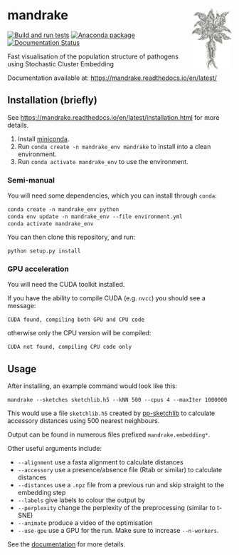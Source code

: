 # mandrake <img src='docs/images/mandragora.png' align="right" height="139" />

<!-- badges: start -->
[![Build and run tests](https://github.com/johnlees/mandrake/actions/workflows/python-package-conda.yml/badge.svg)](https://github.com/johnlees/mandrake/actions/workflows/python-package-conda.yml)
[![Anaconda package](https://anaconda.org/conda-forge/mandrake/badges/version.svg
)](https://anaconda.org/conda-forge/mandrake)
[![Documentation Status](https://readthedocs.org/projects/mandrake/badge/?version=latest)](https://mandrake.readthedocs.io/)
<!-- badges: end -->

Fast visualisation of the population structure of pathogens using Stochastic Cluster Embedding

Documentation available at: https://mandrake.readthedocs.io/en/latest/

## Installation (briefly)

See https://mandrake.readthedocs.io/en/latest/installation.html for more details.

1. Install [miniconda](https://docs.conda.io/en/latest/miniconda.html).
2. Run `conda create -n mandrake_env mandrake` to install into a clean environment.
3. Run `conda activate mandrake_env` to use the environment.

### Semi-manual

You will need some dependencies, which you can install through `conda`:
```
conda create -n mandrake_env python
conda env update -n mandrake_env --file environment.yml
conda activate mandrake_env
```

You can then clone this repository, and run:
```
python setup.py install
```

### GPU acceleration
You will need the CUDA toolkit installed.

If you have the ability to compile CUDA (e.g. `nvcc`) you should see a message:
```
CUDA found, compiling both GPU and CPU code
```
otherwise only the CPU version will be compiled:
```
CUDA not found, compiling CPU code only
```

## Usage
After installing, an example command would look like this:
```
mandrake --sketches sketchlib.h5 --kNN 500 --cpus 4 --maxIter 1000000
```
This would use a file `sketchlib.h5` created by [pp-sketchlib](https://github.com/johnlees/pp-sketchlib)
to calculate accessory distances using 500 nearest neighbours.

Output can be found in numerous files prefixed `mandrake.embedding*`.

Other useful arguments include:

- `--alignment` use a fasta alignment to calculate distances
- `--accessory` use a presence/absence file (Rtab or similar) to calculate distances
- `--distances` use a `.npz` file from a previous run and skip straight to the embedding step
- `--labels` give labels to colour the output by
- `--perplexity` change the perplexity of the preprocessing (similar to t-SNE)
- `--animate` produce a video of the optimisation
- `--use-gpu` use a GPU for the run. Make sure to increase `--n-workers`.

See the [documentation](https://mandrake.readthedocs.io/en/latest/) for more details.
